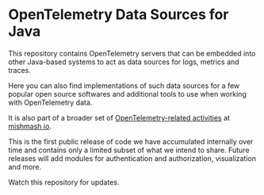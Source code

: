 # OpenTelemetry Data Sources for Java

This repository contains OpenTelemetry servers that can be embedded into other Java-based systems to act as data sources
for logs, metrics and traces.

Here you can also find implementations of such data sources for a few popular open source softwares and additional tools
to use when working with OpenTelemetry data.

It is also part of a broader set of [OpenTelemetry-related activities](https://mishmash.io/open_source/opentelemetry) at
[mishmash io](https://mishmash.io/).

This is the first public release of code we have accumulated internally over time and contains only a limited subset of
what we intend to share. Future releases will add modules for authentication and authorization, visualization and more.

Watch this repository for updates.
